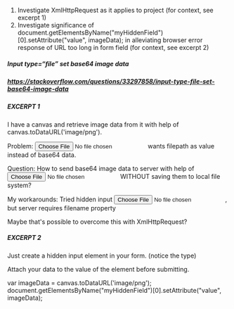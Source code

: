 1. Investigate XmlHttpRequest as it applies to project (for context, see excerpt 1)
1. Investigate significance of document.getElementsByName("myHiddenField")[0].setAttribute("value", imageData); in alleviating browser error response of URL too long in form field (for context, see excerpt 2)

##### Input type=“file” set base64 image data
##### https://stackoverflow.com/questions/33297858/input-type-file-set-base64-image-data

##### EXCERPT 1


I have a canvas and retrieve image data from it with help of canvas.toDataURL('image/png').

Problem: <input type="file" /> wants filepath as value instead of base64 data.

Question: How to send base64 image data to server with help of <input type="file" /> WITHOUT saving them to local file system?

My workarounds: Tried hidden input <input type="file" />, but server requires filename property

Maybe that's possible to overcome this with XmlHttpRequest?


##### EXCERPT 2

Just create a hidden input element in your form. (notice the type)

<input type="hidden" name="myHiddenField"> 
Attach your data to the value of the element before submitting.

var imageData = canvas.toDataURL('image/png');
document.getElementsByName("myHiddenField")[0].setAttribute("value", imageData);

